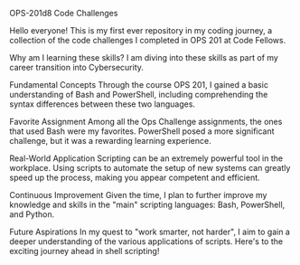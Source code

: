 OPS-201d8 Code Challenges

Hello everyone! This is my first ever repository in my coding journey, a collection of the code challenges I completed in OPS 201 at Code Fellows.

Why am I learning these skills?
I am diving into these skills as part of my career transition into Cybersecurity.

Fundamental Concepts
Through the course OPS 201, I gained a basic understanding of Bash and PowerShell, including comprehending the syntax differences between these two languages.

Favorite Assignment
Among all the Ops Challenge assignments, the ones that used Bash were my favorites. PowerShell posed a more significant challenge, but it was a rewarding learning experience.

Real-World Application
Scripting can be an extremely powerful tool in the workplace. Using scripts to automate the setup of new systems can greatly speed up the process, making you appear competent and efficient.

Continuous Improvement
Given the time, I plan to further improve my knowledge and skills in the "main" scripting languages: Bash, PowerShell, and Python.

Future Aspirations
In my quest to "work smarter, not harder", I aim to gain a deeper understanding of the various applications of scripts. Here's to the exciting journey ahead in shell scripting!
